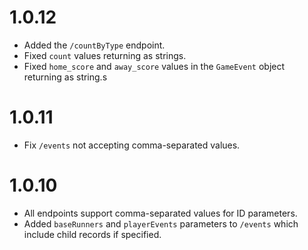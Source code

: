 # 1.0.12
- Added the `/countByType` endpoint.
- Fixed `count` values returning as strings.
- Fixed `home_score` and `away_score` values in the `GameEvent` object returning as string.s

# 1.0.11
- Fix `/events` not accepting comma-separated values.

# 1.0.10
- All endpoints support comma-separated values for ID parameters.
- Added `baseRunners` and `playerEvents` parameters to `/events` which include child records if specified.